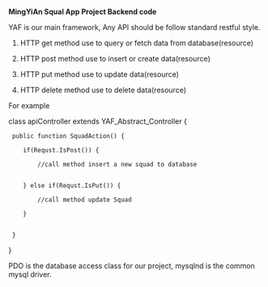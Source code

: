 **MingYiAn Squal App Project Backend code**

YAF is our main framework, Any API should be follow standard restful style. 

1. HTTP get method use to query or fetch data from database(resource)

2. HTTP post method use to insert or create data(resource)

3. HTTP put method use to update data(resource)

4. HTTP delete method use to delete data(resource)

For example 


class apiController extends YAF_Abstract_Controller { 

     public function SquadAction() { 
     
        if(Requst.IsPost()) { 
            
            //call method insert a new squad to database 
            
            
        } else if(Requst.IsPut()) { 
        
            //call method update Squad 
            
        }
        
        
     }
     
}
 


PDO is the database access class for our project, mysqlnd is the common mysql driver.